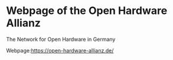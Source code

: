 # Webpage of the Open Hardware Allianz
The Network for Open Hardware in Germany

Webpage:https://open-hardware-allianz.de/
